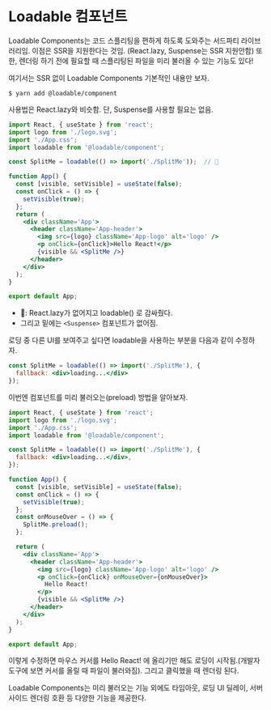 # Loadable 컴포넌트

Loadable Components는 코드 스플리팅을 편하게 하도록 도와주는 서드파티 라이브러리임. 이점은 SSR을 지원한다는 것임. (React.lazy, Suspense는 SSR 지원안함) 또한, 렌더링 하기 전에 필요할 때 스플리팅된 파일을 미리 불러올 수 있는 기능도 있다!

여기서는 SSR 없이 Loadable Components 기본적인 내용만 보자.

```
$ yarn add @loadable/component
```

사용법은 React.lazy와 비슷함. 단, Suspense를 사용할 필요는 없음.

```jsx
import React, { useState } from 'react';
import logo from './logo.svg';
import './App.css';
import loadable from '@loadable/component';

const SplitMe = loadable(() => import('./SplitMe'));  // 🌈

function App() {
  const [visible, setVisible] = useState(false);
  const onClick = () => {
    setVisible(true);
  };
  return (
    <div className='App'>
      <header className='App-header'>
        <img src={logo} className='App-logo' alt='logo' />
        <p onClick={onClick}>Hello React!</p>
        {visible && <SplitMe />}
      </header>
    </div>
  );
}

export default App;
```

- 🌈: React.lazy가 없어지고 loadable() 로 감싸줬다.
- 그리고 밑에는 `<Suspense>` 컴포넌트가 없어짐.

로딩 중 다른 UI를 보여주고 싶다면 loadable을 사용하는 부분을 다음과 같이 수정하자.

```jsx
const SplitMe = loadable(() => import('./SplitMe'), {
  fallback: <div>loading...</div>
});
```

이번엔 컴포넌트를 미리 불러오는(preload) 방법을 알아보자.

```jsx
import React, { useState } from 'react';
import logo from './logo.svg';
import './App.css';
import loadable from '@loadable/component';

const SplitMe = loadable(() => import('./SplitMe'), {
  fallback: <div>loading...</div>,
});

function App() {
  const [visible, setVisible] = useState(false);
  const onClick = () => {
    setVisible(true);
  };
  const onMouseOver = () => {
    SplitMe.preload();
  };

  return (
    <div className='App'>
      <header className='App-header'>
        <img src={logo} className='App-logo' alt='logo' />
        <p onClick={onClick} onMouseOver={onMouseOver}>
          Hello React!
        </p>
        {visible && <SplitMe />}
      </header>
    </div>
  );
}

export default App;
```

이렇게 수정하면 마우스 커서를 Hello React! 에 올리기만 해도 로딩이 시작됨.(개발자 도구에 보면 커서를 올릴 때 파일이 불러와짐). 그리고 클릭했을 때 렌더링 된다.

Loadable Components는 미리 불러오는 기능 외에도 타임아웃, 로딩 UI 딜레이, 서버 사이드 렌더링 호환 등 다양한 기능을 제공한다.
